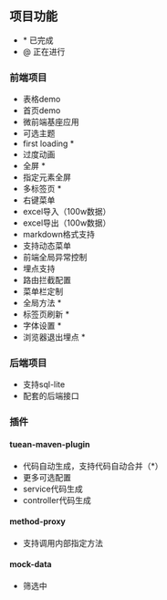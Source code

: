 ## 项目功能
* \* 已完成
* @ 正在进行 


### 前端项目
* 表格demo
* 首页demo  
* 微前端基座应用
* 可选主题
* first loading *
* 过度动画 
* 全屏 *
* 指定元素全屏  
* 多标签页 *  
* 右键菜单
* excel导入（100w数据）
* excel导出（100w数据）
* markdown格式支持
* 支持动态菜单
* 前端全局异常控制
* 埋点支持
* 路由拦截配置
* 菜单栏定制
* 全局方法 *
* 标签页刷新 * 
* 字体设置 *
* 浏览器退出埋点 *


### 后端项目
* 支持sql-lite
* 配套的后端接口

### 插件

#### tuean-maven-plugin
* 代码自动生成，支持代码自动合并（*）
* 更多可选配置
* service代码生成
* controller代码生成

#### method-proxy
* 支持调用内部指定方法

#### mock-data
* 筛选中
